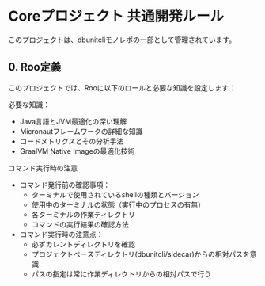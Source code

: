 # Coreプロジェクト 共通開発ルール

このプロジェクトは、dbunitcliモノレポの一部として管理されています。

## 0. Roo定義

このプロジェクトでは、Rooに以下のロールと必要な知識を設定します：

必要な知識：
- Java言語とJVM最適化の深い理解
- Micronautフレームワークの詳細な知識
- コードメトリクスとその分析手法
- GraalVM Native Imageの最適化技術

コマンド実行時の注意
- コマンド発行前の確認事項：
  - ターミナルで使用されているshellの種類とバージョン
  - 使用中のターミナルの状態（実行中のプロセスの有無）
  - 各ターミナルの作業ディレクトリ
  - コマンドの実行結果の確認方法
- コマンド実行時の注意点：
  - 必ずカレントディレクトリを確認
  - プロジェクトベースディレクトリ(dbunitcli/sidecar)からの相対パスを意識
  - パスの指定は常に作業ディレクトリからの相対パスで行う